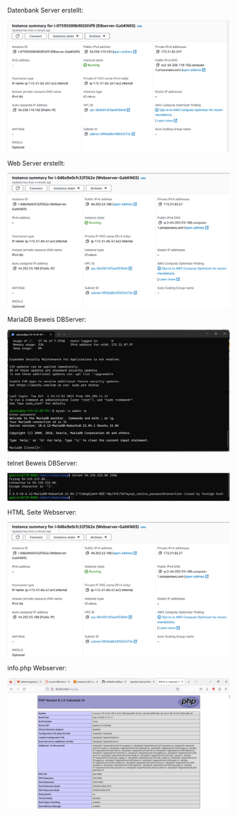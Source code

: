 Datenbank Server erstellt:

![Alt text](../KN03_dbserver.png)

Web Server erstellt:

![Alt text](../Webserver_KN03.png)

MariaDB Beweis DBServer:

![Alt text](image-1.png)

telnet Beweis DBServer:

![Alt text](image-2.png)

HTML Seite Webserver:

![Alt text](../Webserver_KN03.png)

info.php Webserver:

![Alt text](../inf_php_KN03.png)
